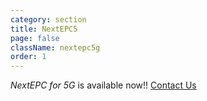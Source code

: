 ```yaml
---
category: section
title: NextEPC5
page: false
className: nextepc5g
order: 1
---
```



*NextEPC for 5G* is available now!!
[Contact Us](https://nextepc.com/contact-us)
